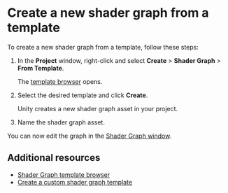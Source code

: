 # Create a new shader graph from a template

To create a new shader graph from a template, follow these steps:

1. In the **Project** window, right-click and select **Create** > **Shader Graph** > **From Template**.

   The [template browser](template-browser.md) opens.

1. Select the desired template and click **Create**.

	Unity creates a new shader graph asset in your project.

1. Name the shader graph asset.

You can now edit the graph in the [Shader Graph window](Shader-Graph-Window.md).

## Additional resources

* [Shader Graph template browser](template-browser.md)
* [Create a custom shader graph template](template-browser.md#create-a-custom-shader-graph-template)

